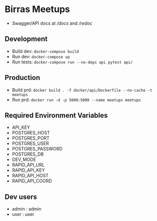 # Birras Meetups

- Swagger/API docs at _/docs_ and _/redoc_

## Development
- Build dev: `docker-compose build`
- Run dev: `docker-compose up`
- Run tests: `docker-compose run --no-deps api pytest api/`

## Production
- Build prd: `docker build . -f docker/api/Dockerfile --no-cache -t meetups`
- Run prd: `docker run -d -p 5000:5000 --name meetups meetups`

## Required Environment Variables
- API_KEY
- POSTGRES_HOST
- POSTGRES_PORT
- POSTGRES_USER
- POSTGRES_PASSWORD
- POSTGRES_DB
- DEV_MODE
- RAPID_API_URL
- RAPID_API_KEY
- RAPID_API_HOST
- RAPID_API_COORD

## Dev users
- admin : admin
- user : user